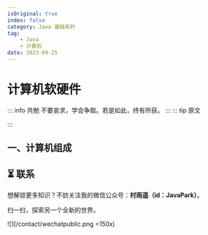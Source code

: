 ```yaml
---
isOriginal: true
index: false
category: Java 基础系列
tag:
    - Java
    - 计算机
date: 2023-09-25
---
```


# 计算机软硬件

::: info 共勉
不要哀求，学会争取。若是如此，终有所获。
:::
::: tip 原文

:::

## 一、计算机组成




## ⏳ 联系

想解锁更多知识？不妨关注我的微信公众号：**村雨遥（id：JavaPark）**。

扫一扫，探索另一个全新的世界。

![](/contact/wechatpublic.png =150x)

<Share colorful />